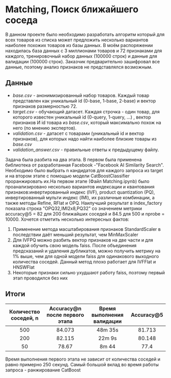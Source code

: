# Matching, Поиск ближайшего соседа  
В данном проекте было необходимо разработать алгоритм который для всех товаров из списка может предложить несколько вариантов наиболее похожих товаров из базы данных. 
В моём распоряжении находилась база данных с 3 миллионами товаров и 72 признаками для каждого, тренировочный набор данных (100000 строк) и данные для валидации (100000 строк). 
 Заказчик предварительно зашифровал все данные, поэтому анализ признаков не представлялся возможным.

## Данные

- *base.csv* - анонимизированный набор товаров. Каждый товар представлен как уникальный id (0-base, 1-base, 2-base) и вектор признаков размерностью 72.
- *target.csv -* обучающий датасет. Каждая строчка - один товар, для которого известен уникальный id (0-query, 1-query, …) , вектор признаков И id товара из *base.csv*, который максимально похож на него (по мнению экспертов).
- *validation.csv* - датасет с товарами (уникальный id и вектор признаков), для которых надо найти наиболее близкие товары из *base.csv*
- *validation_answer.csv* - правильные ответы к предыдущему файлу.  

Задача была разбита на два этапа. В первом была применена библиотека от разработанная Facebook -"Facebook AI Similarity Search". Необходимо было выбрать n кандидатов для каждого запроса из target и на втором
этапе с помощью модели CatBoostClassifier проранжировать их.На первом этапе (Файл Matching.ipynb) было проанализировано несколько вариантов индексации и квантования признаков:инвертированный индекс (IVF), product quantization (PQ), инвертированный мульти индекс (IMI), их различные комбинации,
а также методы Refine, RFlat и OPQ. Наилучший результат в index_factory показала строка "OPQ32,IMI2x8,PQ32" со значением метрики accuracy@5 = 82 для 200 ближайших соседей и 84.5 для 500 и nprobe = 10000. Хочется отметить несколько интересных фактов: </div>

1) Применение метода масштабирования признаков StandardScaler в последствии даёт меньший результат, чем MinMaxScaler
2) Для IVFPQ можно разбить вектор признаков на две части и для каждой обучить свою модель faiss. После объединения предсказаний и удаления дубликатов, 
можно получить метрику на 1% выше, чем для одной модели faiss для одинакового выходного количества соседей. Данный метод плохо работает для IVFFlat и HNSWFlat
3) Некоторые признаки сильно ухудшают работу faiss, поэтому первый этап проводился без них

## Итоги

| Количество соседей, n | Accuracy@n после первого этапа | Время выполнения валидации | Accuracy@5 |
|:----------------:|:----------------:|:---------:|:----------------:|
| 500 | 84.073 | 48m 35s | 81.713 |
| 200 | 82.115| 22m 9s | 80.148 |
| 50 | 78.67| 8m 44 | 77.4 |


Время выполнения первого этапа не зависит от количества соседей и равно примерно 250 секунд. Самый большой вклад во время работы запроса - ранжирование CatBoost

